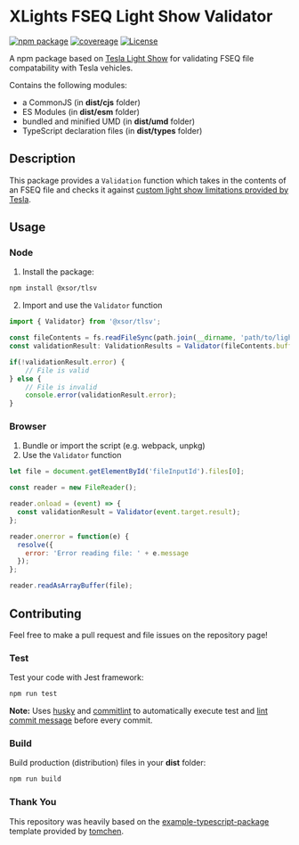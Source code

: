 # XLights FSEQ Light Show Validator

[![npm package](https://img.shields.io/badge/npm%20i-@xsor/tlsv-brightgreen)](https://www.npmjs.com/package/@xsor/tlsv) 
[![covereage](https://img.shields.io/codecov/c/github/xsorifc28/tlsv)](https://app.codecov.io/gh/xsorifc28/tlsv)
[![License](https://img.shields.io/github/license/xsorifc28/tlsv)](https://github.com/xsorifc28/tlsv/blob/main/LICENSE)

A npm package based on [Tesla Light Show](https://github.com/teslamotors/light-show) for validating FSEQ file compatability with Tesla vehicles.

Contains the following modules:
- a CommonJS (in **dist/cjs** folder)
- ES Modules (in **dist/esm** folder)
- bundled and minified UMD (in **dist/umd** folder)
- TypeScript declaration files (in **dist/types** folder)

## Description

This package provides a `Validation` function which takes in the contents of an FSEQ file and checks it against [custom light show limitations provided by Tesla](https://github.com/teslamotors/light-show#general-limitations-of-custom-shows).

## Usage 

### Node

1. Install the package:
```bash
npm install @xsor/tlsv
```
2. Import and use the `Validator` function
```js
import { Validator} from '@xsor/tlsv';

const fileContents = fs.readFileSync(path.join(__dirname, 'path/to/lightshow.fseq'));
const validationResult: ValidationResults = Validator(fileContents.buffer);

if(!validationResult.error) {
    // File is valid
} else {
    // File is invalid
    console.error(validationResult.error);
}
```

### Browser
1. Bundle or import the script (e.g. webpack, unpkg)
2. Use the `Validator` function
```js
let file = document.getElementById('fileInputId').files[0];

const reader = new FileReader();

reader.onload = (event) => {
  const validationResult = Validator(event.target.result);
};

reader.onerror = function(e) {
  resolve({
    error: 'Error reading file: ' + e.message
  });
};

reader.readAsArrayBuffer(file);
```
## Contributing

Feel free to make a pull request and file issues on the repository page!

### Test

Test your code with Jest framework:

```bash
npm run test
```

**Note:** Uses [husky](https://typicode.github.io/husky/) and [commitlint](https://commitlint.js.org/) to automatically execute test and [lint commit message](https://www.conventionalcommits.org/) before every commit.

### Build

Build production (distribution) files in your **dist** folder:

```bash
npm run build
```


### Thank You

This repository was heavily based on the [example-typescript-package](https://github.com/tomchen/example-typescript-package) template provided by [tomchen](https://github.com/tomchen).
